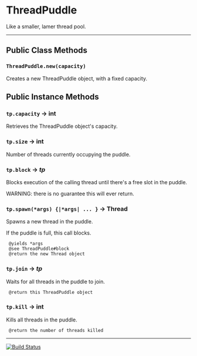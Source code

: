 ThreadPuddle
============

Like a smaller, lamer thread pool.

----

## Public Class Methods

### `ThreadPuddle.new(capacity)`
Creates a new ThreadPuddle object, with a fixed capacity.

## Public Instance Methods

### `tp.capacity` → int
Retrieves the ThreadPuddle object's capacity.

### `tp.size` → int
Number of threads currently occupying the puddle.

### `tp.block` → _tp_
Blocks execution of the calling thread until there's a free slot in the puddle.

WARNING: there is no guarantee this will ever return.

### `tp.spawn(*args) {|*args| ... }` → Thread
Spawns a new thread in the puddle.

If the puddle is full, this call blocks.

```
 @yields *args
 @see ThreadPuddle#block
 @return the new Thread object
```

### `tp.join` → _tp_
Waits for all threads in the puddle to join.

```
 @return this ThreadPuddle object
```

### `tp.kill` → int
Kills all threads in the puddle.

```
 @return the number of threads killed
```

----

[![Build Status](https://travis-ci.org/phluid61/threadpuddle-gem.png)](https://travis-ci.org/phluid61/threadpuddle-gem)
